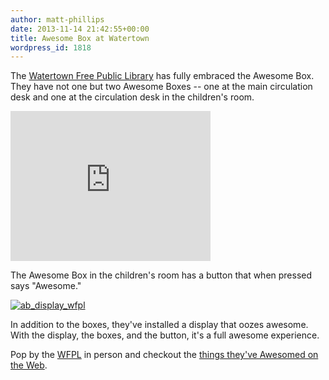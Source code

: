 ```yaml
---
author: matt-phillips
date: 2013-11-14 21:42:55+00:00
title: Awesome Box at Watertown
wordpress_id: 1818
---
```


The [Watertown Free Public Library](http://www.watertownlib.org/) has fully embraced the Awesome Box. They have not one but two Awesome Boxes -- one at the main circulation desk and one at the circulation desk in the children's room.

<div class="embed-container"><iframe width="320" height="240" src="http://player.vimeo.com/video/79435000" frameborder="0" allowfullscreen></iframe></div>

The Awesome Box in the children's room has a button that when pressed says "Awesome."

[![ab_display_wfpl](http://librarylab.law.harvard.edu/blog/wp-content/uploads/2013/11/ab_display_wfpl.jpg)](http://librarylab.law.harvard.edu/blog/wp-content/uploads/2013/11/ab_display_wfpl.jpg)

In addition to the boxes, they've installed a display that oozes awesome. With the display, the boxes, and the button, it's a full awesome experience.

Pop by the [WFPL](http://www.watertownlib.org/location-hours/directions) in person and checkout the [things they've Awesomed on the Web](http://watertown.awesomebox.io/).
